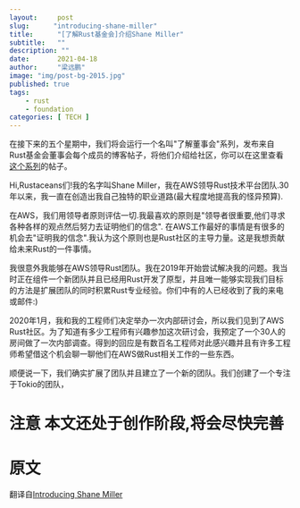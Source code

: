 ```yaml
---
layout:     post 
slug:      "introducing-shane-miller"
title:      "[了解Rust基金会]介绍Shane Miller"
subtitle:   ""
description: ""
date:       2021-04-18
author:     "梁远鹏"
image: "img/post-bg-2015.jpg"
published: true
tags:
    - rust 
    - foundation
categories: [ TECH ]
---    
```


在接下来的五个星期中，我们将会运行一个名叫"了解董事会"系列，发布来自Rust基金会董事会每个成员的博客帖子，将他们介绍给社区，你可以在这里查看[这个系列](https://foundation.rust-lang.org/tags/getting%20to%20know%20the%20board%20series/)的帖子。  

Hi,Rustaceans们!我的名字叫Shane Miller，我在AWS领导Rust技术平台团队.30年以来，我一直在创造出我自己独特的职业道路(最大程度地提高我的怪异预算).  

在AWS，我们用领导者原则评估一切.我最喜欢的原则是"领导者很重要,他们寻求各种各样的观点然后努力去证明他们的信念". 在AWS工作最好的事情是有很多的机会去"证明我的信念".我认为这个原则也是Rust社区的主导力量。这是我想贡献给未来Rust的一件事情。  

我很意外我能够在AWS领导Rust团队。我在2019年开始尝试解决我的问题。我当时正在组件一个新团队并且已经用Rust开发了原型，并且唯一能够实现我们目标的方法是扩展团队的同时积累Rust专业经验。你们中有的人已经收到了我的来电或邮件:)  

2020年1月，我和我的工程师们决定举办一次内部研讨会，所以我们见到了AWS Rust社区。为了知道有多少工程师有兴趣参加这次研讨会，我预定了一个30人的房间做了一次内部调查。得到的回应是有数百名工程师对此感兴趣并且有许多工程师希望借这个机会聊一聊他们在AWS做Rust相关工作的一些东西。 

顺便说一下，我们确实扩展了团队并且建立了一个新的团队。我们创建了一个专注于Tokio的团队，

# 注意 本文还处于创作阶段,将会尽快完善

# 原文  

翻译自[Introducing Shane Miller](https://foundation.rust-lang.org/posts/2021-04-15-introducing-shane-miller/)

